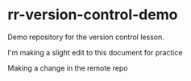 # rr-version-control-demo

Demo repository for the version control lesson.

I'm making a slight edit to this document for practice

Making a change in the remote repo

